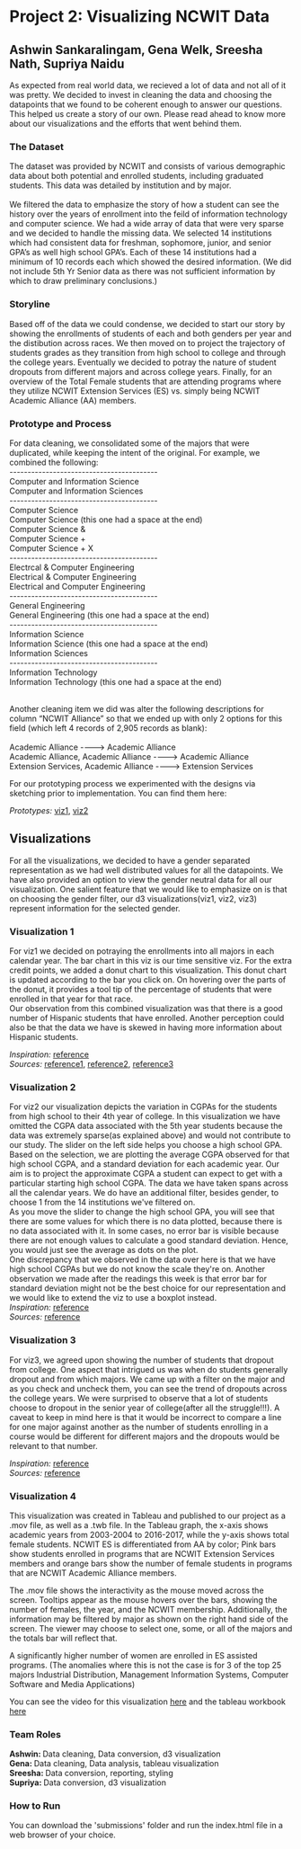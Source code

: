 <h1>Project 2: Visualizing NCWIT Data</h1>
<h2> Ashwin Sankaralingam, Gena Welk, Sreesha Nath, Supriya Naidu </h2>

As expected from real world data, we recieved a lot of data and not all of it was pretty. We decided to invest in cleaning the data and choosing the datapoints that we found to be coherent enough to answer our questions. This helped us create a story of our own. Please read ahead to know more about our visualizations and the efforts that went behind them.

<h3>The Dataset</h3>
The dataset was provided by NCWIT and consists of various demographic data about both potential and enrolled students, including graduated students.  This data was detailed by institution and by major.
<br/><br/>
We filtered the data to emphasize the story of how a student can see the history over the years of enrollment into the feild of information technology and computer science.  We had a wide array of data that were very sparse and we decided to handle the missing data. We selected 14 institutions which had consistent data for freshman, sophomore, junior, and senior GPA’s as well high school GPA’s.  Each of these 14 institutions had a minimum of 10 records each which showed the desired information. (We did not include 5th Yr Senior data as there was not sufficient information by which to draw preliminary conclusions.)

<h3>Storyline</h3>
Based off of the data we could condense, we decided to start our story by showing the enrollments of students of each and both genders per year and the distibution across races. We then moved on to project the trajectory of students grades as they transition from high school to college and through the college years. Eventually we decided to potray the nature of student dropouts from different majors and across college years. Finally, for an overview of the Total Female students that are attending programs where they utilize NCWIT Extension Services (ES) vs. simply being NCWIT Academic Alliance (AA) members.

<h3>Prototype and Process</h3>
For data cleaning, we consolidated some of the majors that were duplicated, while keeping the intent of the original.  For example, we combined the following:<br/>
-----------------------------------------<br/>
Computer and Information Science<br/>
Computer and Information Sciences<br/>
-----------------------------------------<br/>
Computer Science<br/>
Computer Science (this one had a space at the end)<br/>
Computer Science &<br/>
Computer Science +<br/>
Computer Science + X<br/>
-----------------------------------------<br/>
Electrcal & Computer Engineering<br/>
Electrical & Computer Engineering<br/>
Electrical and Computer Engineering<br/>
-----------------------------------------<br/>
General Engineering<br/>
General Engineering (this one had a space at the end)<br/>
-----------------------------------------<br/>
Information Science<br/>
Information Science (this one had a space at the end)<br/>
Information Sciences<br/>
-----------------------------------------<br/>
Information Technology<br/>
Information Technology (this one had a space at the end)<br/><br/>

Another cleaning item we did was alter the following descriptions for column “NCWIT Alliance” so that we ended up with only 2 options for this field (which left 4 records of 2,905 records as blank):<br/><br/>
Academic Alliance ---->  Academic Alliance<br/>
Academic Alliance, Academic Alliance ---->  Academic Alliance<br/>
Extension Services, Academic Alliance ---->  Extension Services<br/>
 
For our prototyping process we experimented with the designs via sketching prior to implementation. You can find them here:

_Prototypes:_ 
[viz1](https://github.com/INFO-4602-5602/project-2-ncwit-team-9/blob/master/Prototyping/IMG_3811.jpg),
[viz2](https://github.com/INFO-4602-5602/project-2-ncwit-team-9/blob/master/Prototyping/IMG_3812.jpg)

<h2>Visualizations</h2>
For all the visualizations, we decided to have a gender separated representation as we had well distributed values for all the datapoints. We have also provided an option to view the gender neutral data for all our visualization. One salient feature that we would like to emphasize on is that on choosing the gender filter, our d3 visualizations(viz1, viz2, viz3) represent information for the selected gender.

<h3>Visualization 1</h3>
For viz1 we decided on potraying the enrollments into all majors in each calendar year. The bar chart in this viz is our time sensitive viz. For the extra credit points, we added a donut chart to this visualization. This donut chart is updated according to the bar you click on. On hovering over the parts of the donut, it provides a tool tip of the percentage of students that were enrolled in that year for that race. <br/>
Our observation from this combined visualization was that there is a good number of Hispanic students that have enrolled. Another perception could also be that the data we have is skewed in having more information about Hispanic students. <br/>

_Inspiration:_  [reference](http://bl.ocks.org/diethardsteiner/3287802)<br/>
_Sources:_ 
[reference1](https://bl.ocks.org/vickygisel/c3f4eb2b16b86dd0f641263383f05a13),
[reference2](https://bl.ocks.org/pstuffa/3393ff2711a53975040077b7453781a9),
[reference3](http://bl.ocks.org/mstanaland/6106487)<br/>

<h3>Visualization 2</h3>

For viz2 our visualization depicts the variation in CGPAs for the students from high school to their 4th year of college. In this visualization we have omitted the CGPA data associated with the 5th year students because the data was extremely sparse(as explained above) and would not contribute to our study. The slider on the left side helps you choose a high school GPA. Based on the selection, we are plotting the average CGPA observed for that high school CGPA, and a standard deviation for each academic year. Our aim is to project the approximate CGPA a student can expect to get with a particular starting high school CGPA. The data we have taken spans across all the calendar years. We do have an additional filter, besides gender, to choose 1 from the 14 institutions we've filtered on. <br/>
As you move the slider to change the high school GPA, you will see that there are some values for which there is no data plotted, because there is no data associated with it. In some cases, no error bar is visible because there are not enough values to calculate a good standard deviation. Hence, you would just see the average as dots on the plot.<br/>
One discrepancy that we observed in the data over here is that we have high school CGPAs but we do not know the scale they're on. Another observation we made after the readings this week is that error bar for standard deviation might not be the best choice for our representation and we would like to extend the viz to use a boxplot instead.</br>
_Inspiration:_
[reference](https://bl.ocks.org/NGuernse/8dc8b9e96de6bedcb6ad2c5467f5ef9a) <br/>
_Sources:_ 
[reference](http://seiyria.com/bootstrap-slider/)

<h3>Visualization 3</h3>
For viz3, we agreed upon showing the number of students that dropout from college. One aspect that intrigued us was when do students generally dropout and from which majors. We came up with a filter on the major and as you check and uncheck them, you can see the trend of dropouts across the college years. We were surprised to observe that a lot of students choose to dropout in the senior year of college(after all the struggle!!!). A caveat to keep in mind here is that it would be incorrect to compare a line for one major against another as the number of students enrolling in a course would be different for different majors and the dropouts would be relevant to that number.<br/>

_Inspiration:_ 
[reference](http://bl.ocks.org/DStruths/9c042e3a6b66048b5bd4) <br/>
_Sources:_ 
[reference](https://stackoverflow.com/questions/33502614/d3-how-to-select-element-by-id-when-there-is-a-dot-in-id)

<h3>Visualization 4</h3>

This visualization was created in Tableau and published to our project as a .mov file, as well as a .twb file.  In the Tableau graph, the x-axis shows academic years from 2003-2004 to 2016-2017, while the y-axis shows total female students.  NCWIT ES is differentiated from AA by color; Pink bars show students enrolled in programs that are NCWIT Extension Services members and orange bars show the number of female students in programs that are NCWIT Academic Alliance members.<br/>

The .mov file shows the interactivity as the mouse moved across the screen.  Tooltips appear as the mouse hovers over the bars, showing the number of females, the year, and the NCWIT membership.  Additionally, the information may be filtered by major as shown on the right hand side of the screen.  The viewer may choose to select one, some, or all of the majors and the totals bar will reflect that.<br/>

A significantly higher number of women are enrolled in ES assisted programs.  (The anomalies where this is not the case is for 3 of the top 25 majors Industrial Distribution, Management Information Systems, Computer Software and Media Applications)<br/>


You can see the video for this visualization [here](https://www.youtube.com/watch?v=6-zR8niosi8&feature=youtu.be) and the tableau workbook [here](https://github.com/INFO-4602-5602/project-2-ncwit-team-9/tree/master/Vis4)

<h3>Team Roles</h3>
<b>Ashwin: </b> Data cleaning, Data conversion, d3 visualization<br/>
<b>Gena: </b> Data cleaning, Data analysis, tableau visualization<br/>
<b>Sreesha: </b> Data conversion, reporting, styling<br/>
<b>Supriya: </b> Data conversion, d3 visualization<br/>

<h3>How to Run</h3>
You can download the 'submissions' folder and run the index.html file in a web browser of your choice.

